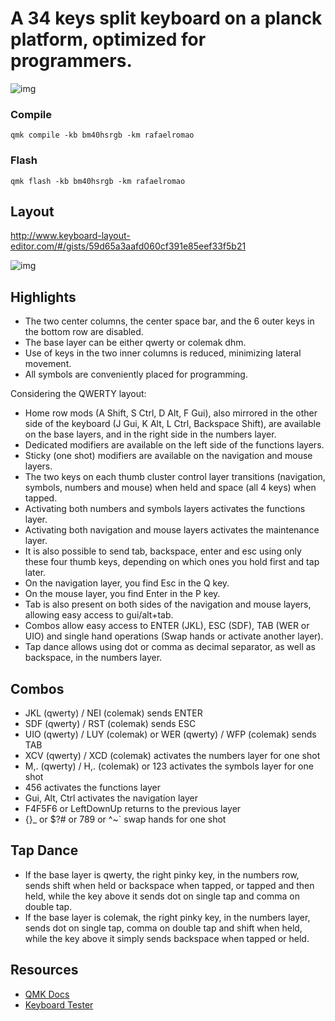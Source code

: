 # A 34 keys split keyboard on a planck platform, optimized for programmers.

![img](https://i.imgur.com/odzZLMc.jpg)

### Compile

`qmk compile -kb bm40hsrgb -km rafaelromao`

### Flash

`qmk flash -kb bm40hsrgb -km rafaelromao`

## Layout

http://www.keyboard-layout-editor.com/#/gists/59d65a3aafd060cf391e85eef33f5b21

![img](https://i.imgur.com/nc260RS.png)

## Highlights

- The two center columns, the center space bar, and the 6 outer keys in the bottom row are disabled.
- The base layer can be either qwerty or colemak dhm.
- Use of keys in the two inner columns is reduced, minimizing lateral movement.
- All symbols are conveniently placed for programming.

Considering the QWERTY layout:
- Home row mods (A Shift, S Ctrl, D Alt, F Gui), also mirrored in the other side of the keyboard (J Gui, K Alt, L Ctrl, Backspace Shift), are available on the base layers, and in the right side in the numbers layer.
- Dedicated modifiers are available on the left side of the functions layers.
- Sticky (one shot) modifiers are available on the navigation and mouse layers.
- The two keys on each thumb cluster control layer transitions (navigation, symbols, numbers and mouse) when held and space (all 4 keys) when tapped.
- Activating both numbers and symbols layers activates the functions layer.
- Activating both navigation and mouse layers activates the maintenance layer.
- It is also possible to send tab, backspace, enter and esc using only these four thumb keys, depending on which ones you hold first and tap later.
- On the navigation layer, you find Esc in the Q key.
- On the mouse layer, you find Enter in the P key.
- Tab is also present on both sides of the navigation and mouse layers, allowing easy access to gui/alt+tab.
- Combos allow easy access to ENTER (JKL), ESC (SDF), TAB (WER or UIO) and single hand operations (Swap hands or activate another layer).
- Tap dance allows using dot or comma as decimal separator, as well as backspace, in the numbers layer.

## Combos

- JKL (qwerty) / NEI (colemak) sends ENTER
- SDF (qwerty) / RST (colemak) sends ESC
- UIO (qwerty) / LUY (colemak) or WER (qwerty) / WFP (colemak) sends TAB
- XCV (qwerty) / XCD (colemak) activates the numbers layer for one shot
- M,. (qwerty) / H,. (colemak) or 123 activates the symbols layer for one shot
- 456 activates the functions layer
- Gui, Alt, Ctrl activates the navigation layer
- F4F5F6 or LeftDownUp returns to the previous layer
- {}_ or $?# or 789 or ^~` swap hands for one shot

## Tap Dance

- If the base layer is qwerty, the right pinky key, in the numbers row, sends shift when held or backspace when tapped, or tapped and then held, while the key above it sends dot on single tap and comma on double tap.
- If the base layer is colemak, the right pinky key, in the numbers layer, sends dot on single tap, comma on double tap and shift when held, while the key above it simply sends backspace when tapped or held.
  
## Resources

- [QMK Docs](https://docs.qmk.fm)
- [Keyboard Tester](https://config.qmk.fm/#/test)
